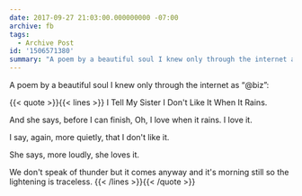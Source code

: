 ```yaml
---
date: 2017-09-27 21:03:00.000000000 -07:00
archive: fb
tags: 
  - Archive Post
id: '1506571380'
summary: "A poem by a beautiful soul I knew only through the internet as “@biz”: I Tell My Sister I Don't Like It When It Rains."
---
```


A poem by a beautiful soul I knew only through the internet as “@biz”:

{{< quote >}}{{< lines >}}
I Tell My Sister I Don't Like It When It Rains.

And she says, before I can finish,
Oh, I love when it rains. I love it.

I say, again, more quietly, that I don't like it.

She says, more loudly, she loves it.

We don't speak of thunder but it comes anyway and it's morning still so the lightening is traceless.
{{< /lines >}}{{< /quote >}}
